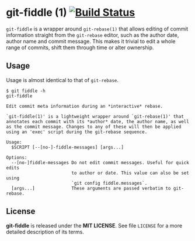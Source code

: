 # git-fiddle (1) [![Build Status](https://travis-ci.org/felixSchl/git-fiddle.svg?branch=master)](https://travis-ci.org/felixSchl/git-fiddle)

`git-fiddle` is a wrapper around `git-rebase(1)` that allows editing of commit
information straight from the `git-rebase` editor, such as the author date,
author name and commit message. This makes it trivial to edit a whole range
of commits, shift them through time or alter ownership.

## Usage

Usage is almost identical to that of `git-rebase`.

```
$ git fiddle -h
git-fiddle

Edit commit meta information during an *interactive* rebase.

`git-fiddle(1)' is a lightweight wrapper around `git-rebase(1)' that
annotates each commit with its *author* date, the author name, as well
as the commit message. Changes to any of these will then be applied
using an 'exec' script during the git-rebase sequence.

Usage:
  $SCRIPT [--[no-]-fiddle-messages] [args...]

Options:
  --[no-]fiddle-messages Do not edit commit messages. Useful for quick edits
                         to author or date. This value can also be set using
                         `git config fiddle.messages`.
  [args...]              These arguments are passed verbatim to git-rebase.
```

## License

**git-fiddle** is released under the **MIT LICENSE**.
See file `LICENSE` for a more detailed description of its terms.
